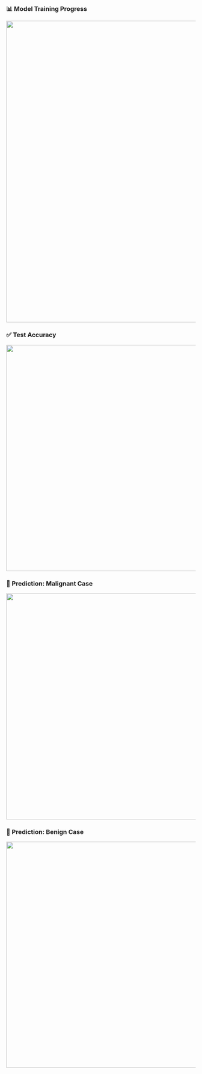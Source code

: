 <h3>📊 Model Training Progress</h3>

<img src="https://github.com/nithun-rajan/Breast-Cancer-classification-with-Neural-Network/blob/main/images/Screenshot%202025-06-20%20at%201.24.25%20AM.png?raw=true" width="800"/>

<h3>✅ Test Accuracy</h3>

<img src="https://github.com/nithun-rajan/Breast-Cancer-classification-with-Neural-Network/blob/main/images/Screenshot%202025-06-20%20at%201.40.04%20AM.png?raw=true" width="600"/>

<h3>🔬 Prediction: Malignant Case</h3>

<img src="https://github.com/nithun-rajan/Breast-Cancer-classification-with-Neural-Network/blob/main/images/Screenshot%202025-06-20%20at%202.10.31%20AM.png?raw=true" width="600"/>

<h3>🔬 Prediction: Benign Case</h3>

<img src="https://github.com/nithun-rajan/Breast-Cancer-classification-with-Neural-Network/blob/main/images/Screenshot%202025-06-20%20at%202.10.38%20AM.png?raw=true" width="600"/>
